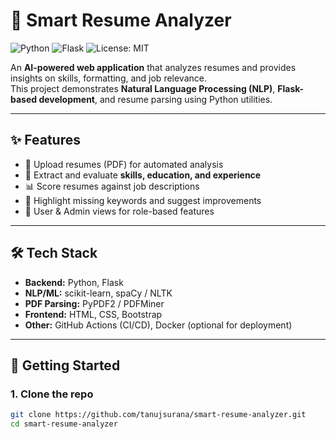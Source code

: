 # 📝 Smart Resume Analyzer

![Python](https://img.shields.io/badge/Python-3.9-blue) 
![Flask](https://img.shields.io/badge/Flask-Framework-green) 
![License: MIT](https://img.shields.io/badge/License-MIT-yellow)

An **AI-powered web application** that analyzes resumes and provides insights on skills, formatting, and job relevance.  
This project demonstrates **Natural Language Processing (NLP)**, **Flask-based development**, and resume parsing using Python utilities.

---

## ✨ Features
- 📄 Upload resumes (PDF) for automated analysis  
- 🧠 Extract and evaluate **skills, education, and experience**  
- 📊 Score resumes against job descriptions  
- 🔑 Highlight missing keywords and suggest improvements  
- 👤 User & Admin views for role-based features  

---

## 🛠 Tech Stack
- **Backend:** Python, Flask  
- **NLP/ML:** scikit-learn, spaCy / NLTK  
- **PDF Parsing:** PyPDF2 / PDFMiner  
- **Frontend:** HTML, CSS, Bootstrap  
- **Other:** GitHub Actions (CI/CD), Docker (optional for deployment)  

---

## 🚀 Getting Started

### 1. Clone the repo
```bash
git clone https://github.com/tanujsurana/smart-resume-analyzer.git
cd smart-resume-analyzer

